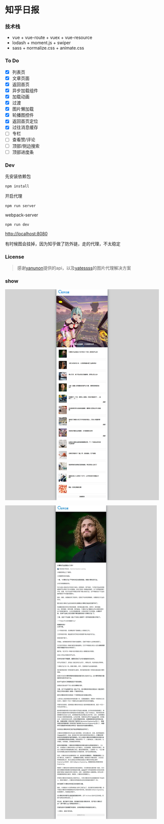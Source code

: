 # 知乎日报

### 技术栈

+ vue + vue-route + vuex + vue-resource
+ lodash + moment.js + swiper
+ sass + normalize.css + animate.css

### To Do

- [x] 列表页
- [x] 文章页面
- [x] 返回首页
- [x] 异步加载组件
- [x] 加载动画
- [X] 过渡
- [x] 图片懒加载
- [x] 轮播图控件
- [x] 返回首页定位
- [x] 过往消息缓存
- [ ] 专栏
- [ ] 查看赞/评论
- [ ] 顶部/侧边搜索
- [ ] 顶部进度条

### Dev

先安装依赖包
```nodejs
npm install
```

开启代理
```nodejs
npm run server
```

webpack-server
```nodejs
npm run dev
```

[http://localhost:8080](http://localhost:8080)

有时候图会挂掉，因为知乎做了防外链，走的代理，不太稳定

### License

> 感谢[yanunon](https://github.com/yanunon/NeteaseCloudMusic/wiki/%E7%BD%91%E6%98%93%E4%BA%91%E9%9F%B3%E4%B9%90API%E5%88%86%E6%9E%90)提供的api，以及[yatessss](https://github.com/yatessss/zhihudaily-vue)的图片代理解决方案


### show

![](./src/assets/screenshots/list.gif)

![](./src/assets/screenshots/detail.gif)